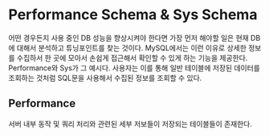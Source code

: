 # Performance Schema & Sys Schema
어떤 경우든지 사용 중인 DB 성능을 향상시켜야 한다면 가장 먼저 해야할 일은 현재 DB에 대해서 분석하고 튜닝포인트를 찾는 것이다.
MySQL에서는 이런 이유로 상세한 정보를 수집하서 한 곳에 모아서 손쉽게 접근해서 확인할 수 있게 하는 기능을 제공한다. Performance와 Sys가 그 예시다.
사용자는 이를 통해 일반 테이블에 저장된 데이터를 조회하는 것처럼 SQL문을 사용해서 수집된 정보를 조회할 수 있다. 

## Performance
서버 내부 동작 및 쿼리 처리와 관련된 세부 저보들이 저장되는 테이블들이 존재한다. 
